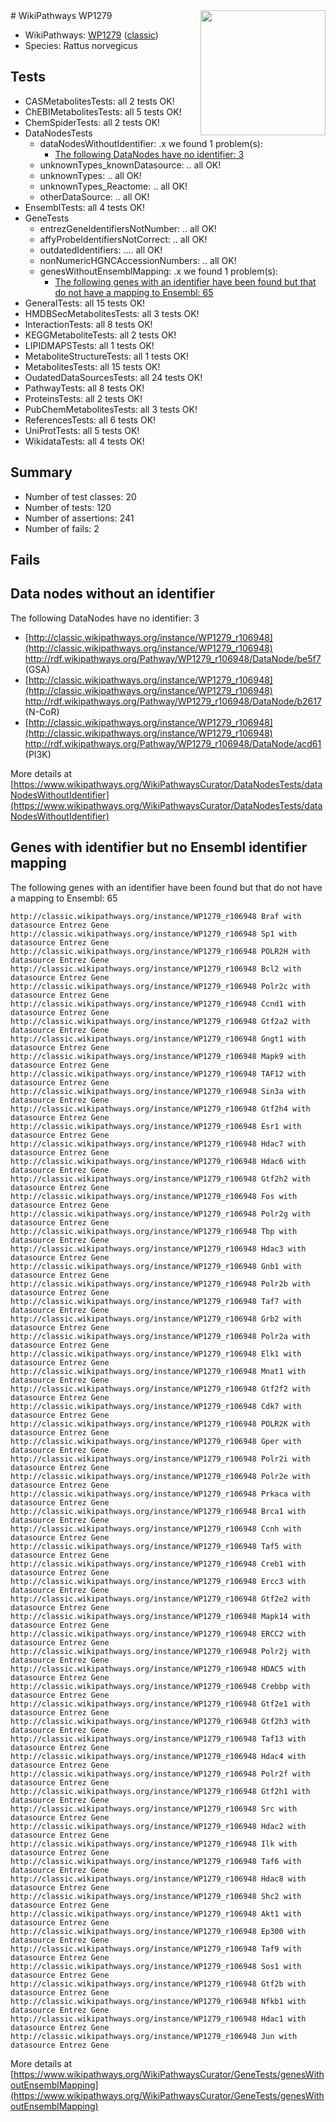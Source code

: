 <img style="float: right; width: 200px" src="https://upload.wikimedia.org/wikipedia/commons/thumb/8/83/Wplogo_with_text_500.png/640px-Wplogo_with_text_500.png" />
# WikiPathways WP1279

* WikiPathways: [WP1279](https://wikipathways.org/pathways/WP1279) ([classic](https://classic.wikipathways.org/instance/WP1279))
* Species: Rattus norvegicus
## Tests
* CASMetabolitesTests: all 2 tests OK!
* ChEBIMetabolitesTests: all 5 tests OK!
* ChemSpiderTests: all 2 tests OK!
* DataNodesTests
    * dataNodesWithoutIdentifier: .x we found 1 problem(s):
        * [The following DataNodes have no identifier: 3](#d2d32fa2)
    * unknownTypes_knownDatasource: .. all OK!
    * unknownTypes: .. all OK!
    * unknownTypes_Reactome: .. all OK!
    * otherDataSource: .. all OK!
* EnsemblTests: all 4 tests OK!
* GeneTests
    * entrezGeneIdentifiersNotNumber: .. all OK!
    * affyProbeIdentifiersNotCorrect: .. all OK!
    * outdatedIdentifiers: .... all OK!
    * nonNumericHGNCAccessionNumbers: .. all OK!
    * genesWithoutEnsemblMapping: .x we found 1 problem(s):
        * [The following genes with an identifier have been found but that do not have a mapping to Ensembl: 65](#c4e543ad)
* GeneralTests: all 15 tests OK!
* HMDBSecMetabolitesTests: all 3 tests OK!
* InteractionTests: all 8 tests OK!
* KEGGMetaboliteTests: all 2 tests OK!
* LIPIDMAPSTests: all 1 tests OK!
* MetaboliteStructureTests: all 1 tests OK!
* MetabolitesTests: all 15 tests OK!
* OudatedDataSourcesTests: all 24 tests OK!
* PathwayTests: all 8 tests OK!
* ProteinsTests: all 2 tests OK!
* PubChemMetabolitesTests: all 3 tests OK!
* ReferencesTests: all 6 tests OK!
* UniProtTests: all 5 tests OK!
* WikidataTests: all 4 tests OK!


## Summary

* Number of test classes: 20
* Number of tests: 120
* Number of assertions: 241
* Number of fails: 2

## Fails

<a name="d2d32fa2" />

## Data nodes without an identifier

The following DataNodes have no identifier: 3

* [http://classic.wikipathways.org/instance/WP1279_r106948](http://classic.wikipathways.org/instance/WP1279_r106948) http://rdf.wikipathways.org/Pathway/WP1279_r106948/DataNode/be5f7 (GSA)
* [http://classic.wikipathways.org/instance/WP1279_r106948](http://classic.wikipathways.org/instance/WP1279_r106948) http://rdf.wikipathways.org/Pathway/WP1279_r106948/DataNode/b2617 (N-CoR)
* [http://classic.wikipathways.org/instance/WP1279_r106948](http://classic.wikipathways.org/instance/WP1279_r106948) http://rdf.wikipathways.org/Pathway/WP1279_r106948/DataNode/acd61 (PI3K)


More details at [https://www.wikipathways.org/WikiPathwaysCurator/DataNodesTests/dataNodesWithoutIdentifier](https://www.wikipathways.org/WikiPathwaysCurator/DataNodesTests/dataNodesWithoutIdentifier)

<a name="c4e543ad" />

## Genes with identifier but no Ensembl identifier mapping

The following genes with an identifier have been found but that do not have a mapping to Ensembl: 65
```
http://classic.wikipathways.org/instance/WP1279_r106948 Braf with datasource Entrez Gene
http://classic.wikipathways.org/instance/WP1279_r106948 Sp1 with datasource Entrez Gene
http://classic.wikipathways.org/instance/WP1279_r106948 POLR2H with datasource Entrez Gene
http://classic.wikipathways.org/instance/WP1279_r106948 Bcl2 with datasource Entrez Gene
http://classic.wikipathways.org/instance/WP1279_r106948 Polr2c with datasource Entrez Gene
http://classic.wikipathways.org/instance/WP1279_r106948 Ccnd1 with datasource Entrez Gene
http://classic.wikipathways.org/instance/WP1279_r106948 Gtf2a2 with datasource Entrez Gene
http://classic.wikipathways.org/instance/WP1279_r106948 Gngt1 with datasource Entrez Gene
http://classic.wikipathways.org/instance/WP1279_r106948 Mapk9 with datasource Entrez Gene
http://classic.wikipathways.org/instance/WP1279_r106948 TAF12 with datasource Entrez Gene
http://classic.wikipathways.org/instance/WP1279_r106948 Sin3a with datasource Entrez Gene
http://classic.wikipathways.org/instance/WP1279_r106948 Gtf2h4 with datasource Entrez Gene
http://classic.wikipathways.org/instance/WP1279_r106948 Esr1 with datasource Entrez Gene
http://classic.wikipathways.org/instance/WP1279_r106948 Hdac7 with datasource Entrez Gene
http://classic.wikipathways.org/instance/WP1279_r106948 Hdac6 with datasource Entrez Gene
http://classic.wikipathways.org/instance/WP1279_r106948 Gtf2h2 with datasource Entrez Gene
http://classic.wikipathways.org/instance/WP1279_r106948 Fos with datasource Entrez Gene
http://classic.wikipathways.org/instance/WP1279_r106948 Polr2g with datasource Entrez Gene
http://classic.wikipathways.org/instance/WP1279_r106948 Tbp with datasource Entrez Gene
http://classic.wikipathways.org/instance/WP1279_r106948 Hdac3 with datasource Entrez Gene
http://classic.wikipathways.org/instance/WP1279_r106948 Gnb1 with datasource Entrez Gene
http://classic.wikipathways.org/instance/WP1279_r106948 Polr2b with datasource Entrez Gene
http://classic.wikipathways.org/instance/WP1279_r106948 Taf7 with datasource Entrez Gene
http://classic.wikipathways.org/instance/WP1279_r106948 Grb2 with datasource Entrez Gene
http://classic.wikipathways.org/instance/WP1279_r106948 Polr2a with datasource Entrez Gene
http://classic.wikipathways.org/instance/WP1279_r106948 Elk1 with datasource Entrez Gene
http://classic.wikipathways.org/instance/WP1279_r106948 Mnat1 with datasource Entrez Gene
http://classic.wikipathways.org/instance/WP1279_r106948 Gtf2f2 with datasource Entrez Gene
http://classic.wikipathways.org/instance/WP1279_r106948 Cdk7 with datasource Entrez Gene
http://classic.wikipathways.org/instance/WP1279_r106948 POLR2K with datasource Entrez Gene
http://classic.wikipathways.org/instance/WP1279_r106948 Gper with datasource Entrez Gene
http://classic.wikipathways.org/instance/WP1279_r106948 Polr2i with datasource Entrez Gene
http://classic.wikipathways.org/instance/WP1279_r106948 Polr2e with datasource Entrez Gene
http://classic.wikipathways.org/instance/WP1279_r106948 Prkaca with datasource Entrez Gene
http://classic.wikipathways.org/instance/WP1279_r106948 Brca1 with datasource Entrez Gene
http://classic.wikipathways.org/instance/WP1279_r106948 Ccnh with datasource Entrez Gene
http://classic.wikipathways.org/instance/WP1279_r106948 Taf5 with datasource Entrez Gene
http://classic.wikipathways.org/instance/WP1279_r106948 Creb1 with datasource Entrez Gene
http://classic.wikipathways.org/instance/WP1279_r106948 Ercc3 with datasource Entrez Gene
http://classic.wikipathways.org/instance/WP1279_r106948 Gtf2e2 with datasource Entrez Gene
http://classic.wikipathways.org/instance/WP1279_r106948 Mapk14 with datasource Entrez Gene
http://classic.wikipathways.org/instance/WP1279_r106948 ERCC2 with datasource Entrez Gene
http://classic.wikipathways.org/instance/WP1279_r106948 Polr2j with datasource Entrez Gene
http://classic.wikipathways.org/instance/WP1279_r106948 HDAC5 with datasource Entrez Gene
http://classic.wikipathways.org/instance/WP1279_r106948 Crebbp with datasource Entrez Gene
http://classic.wikipathways.org/instance/WP1279_r106948 Gtf2e1 with datasource Entrez Gene
http://classic.wikipathways.org/instance/WP1279_r106948 Gtf2h3 with datasource Entrez Gene
http://classic.wikipathways.org/instance/WP1279_r106948 Taf13 with datasource Entrez Gene
http://classic.wikipathways.org/instance/WP1279_r106948 Hdac4 with datasource Entrez Gene
http://classic.wikipathways.org/instance/WP1279_r106948 Polr2f with datasource Entrez Gene
http://classic.wikipathways.org/instance/WP1279_r106948 Gtf2h1 with datasource Entrez Gene
http://classic.wikipathways.org/instance/WP1279_r106948 Src with datasource Entrez Gene
http://classic.wikipathways.org/instance/WP1279_r106948 Hdac2 with datasource Entrez Gene
http://classic.wikipathways.org/instance/WP1279_r106948 Ilk with datasource Entrez Gene
http://classic.wikipathways.org/instance/WP1279_r106948 Taf6 with datasource Entrez Gene
http://classic.wikipathways.org/instance/WP1279_r106948 Hdac8 with datasource Entrez Gene
http://classic.wikipathways.org/instance/WP1279_r106948 Shc2 with datasource Entrez Gene
http://classic.wikipathways.org/instance/WP1279_r106948 Akt1 with datasource Entrez Gene
http://classic.wikipathways.org/instance/WP1279_r106948 Ep300 with datasource Entrez Gene
http://classic.wikipathways.org/instance/WP1279_r106948 Taf9 with datasource Entrez Gene
http://classic.wikipathways.org/instance/WP1279_r106948 Sos1 with datasource Entrez Gene
http://classic.wikipathways.org/instance/WP1279_r106948 Gtf2b with datasource Entrez Gene
http://classic.wikipathways.org/instance/WP1279_r106948 Nfkb1 with datasource Entrez Gene
http://classic.wikipathways.org/instance/WP1279_r106948 Hdac1 with datasource Entrez Gene
http://classic.wikipathways.org/instance/WP1279_r106948 Jun with datasource Entrez Gene
```

More details at [https://www.wikipathways.org/WikiPathwaysCurator/GeneTests/genesWithoutEnsemblMapping](https://www.wikipathways.org/WikiPathwaysCurator/GeneTests/genesWithoutEnsemblMapping)

